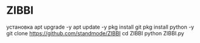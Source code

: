 # ZIBBI
установка
apt upgrade -y
apt update -y
pkg install git 
pkg install python -y
git clone https://github.com/standmode/ZIBBI
cd ZIBBI
python ZIBBI.py
